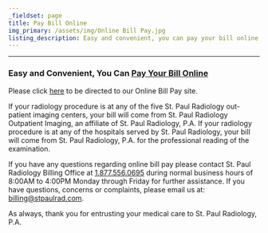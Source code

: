 ```yaml
---
_fieldset: page
title: Pay Bill Online
img_primary: /assets/img/Online Bill Pay.jpg
listing_description: Easy and convenient, you can pay your bill online. If you have any questions regarding online bill pay please contact St. Paul Radiology Billing Office at 1.877.556.0695 for further assistance.
---
```

<hr><h3>Easy and Convenient, You Can <a href="http://www.ezmedinfo.com/mps1" target="_blank">Pay Your Bill Online</a></h3><p>Please click <a href="http://www.ezmedinfo.com/mps1" target="_blank">here</a> to be directed to our Online Bill Pay site.</p><p>If your radiology procedure is at any of the five St. Paul Radiology out-patient imaging centers, your bill will come from St. Paul Radiology Outpatient Imaging, an affiliate of St. Paul Radiology, P.A. If your radiology procedure is at any of the hospitals served by St. Paul Radiology, your bill will come from St. Paul Radiology, P.A. for the professional reading of the examination.<br></p><p>If you have any questions regarding online bill pay please contact St. Paul Radiology Billing Office at <a href="tel: 1.877.556.0695 ">1.877.556.0695</a> during normal business hours of 8:00AM to 4:00PM Monday through Friday for further assistance. If you have questions, concerns or complaints, please email us at: <a href="mailto:mailto:billing@stpaulradiology.com">billing@stpaulrad.com</a>.</p><p>As always, thank you for entrusting your medical care to St. Paul Radiology, P.A.</p>